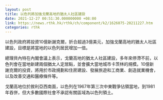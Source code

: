```yaml
---
layout: post
title: 以色列將加強戈蘭高地的猶太人社區建設
date: 2021-12-27 00:51:30.000000000 +08:00
link: https://news.rthk.hk/rthk/ch/component/k2/1626075-20211227.htm
categories: rthk
---
```


以色列政府將投資10億新謝克爾，折合超過3億美元，加強戈蘭高地的猶太人社區建設，目標是將當地的以色列居民增加一倍。

總理貝內特在內閣會議上表示，戈蘭高地的猶太人社區建設，多年來停滯不前，以色列會在當地新建兩個猶太人定居點，並會擴大當地城市卡茨林的規模。10億新謝克爾的投資，將用於市政規劃和住房建設、發展旅遊和工商業、創造就業機會，以及改善交通和醫療條件等。

戈蘭高地位於敘利亞西南面，以色列在1967年第三次中東戰爭佔領當地，到1981年吞併，但大多數國際社會不承認有關區域為以色列領土。
